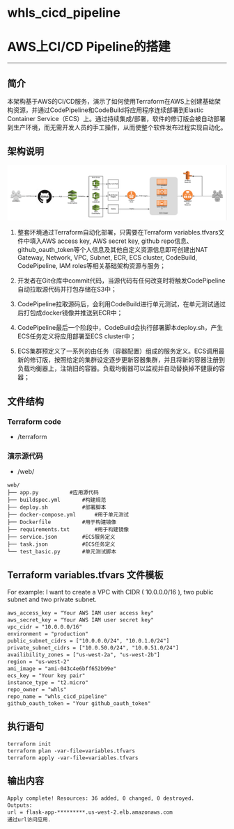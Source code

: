 # whls_cicd_pipeline

# AWS上CI/CD Pipeline的搭建

------


## 简介
本架构基于AWS的CI/CD服务，演示了如何使用Terraform在AWS上创建基础架构资源，并通过CodePipeline和CodeBuild将应用程序连续部署到Elastic Container Service（ECS）上。通过持续集成/部署，软件的修订版会被自动部署到生产环境，而无需开发人员的手工操作，从而使整个软件发布过程实现自动化。

## 架构说明
![](whls_cicd_pipeline.png)

1.	整套环境通过Terraform自动化部署，只需要在Terraform variables.tfvars文件中填入AWS access key, AWS secret key, github repo信息、github_oauth_token等个人信息及其他自定义资源信息即可创建出NAT Gateway, Network, VPC, Subnet, ECR, ECS cluster, CodeBuild, CodePipeline, IAM roles等相关基础架构资源与服务；

2.	开发者在Git仓库中commit代码，当源代码有任何改变时将触发CodePipeline自动拉取源代码并打包存储在S3中；

3.	CodePipeline拉取源码后，会利用CodeBuild进行单元测试，在单元测试通过后打包成docker镜像并推送到ECR中；

4.	CodePipeline最后一个阶段中，CodeBuild会执行部署脚本deploy.sh，产生ECS任务定义将应用部署至ECS cluster中；

5.	ECS集群预定义了一系列的由任务（容器配置）组成的服务定义。ECS调用最新的修订版，按照给定的集群设定逐步更新容器集群，并且将新的容器注册到负载均衡器上，注销旧的容器。负载均衡器可以监视并自动替换掉不健康的容器；

## 文件结构
### Terraform code
* /terraform
### 演示源代码
* /web/

```
web/
├── app.py			#应用源代码
├── buildspec.yml		#构建规范
├── deploy.sh			#部署脚本
├── docker-compose.yml		#用于单元测试		
├── Dockerfile			#用于构建镜像
├── requirements.txt		#用于构建镜像
├── service.json		#ECS服务定义
├── task.json			#ECS任务定义
└── test_basic.py		#单元测试脚本

```

## Terraform variables.tfvars 文件模板
For example: I want to create a VPC with CIDR ( 10.0.0.0/16 ), two public subnet and two private subnet.

```
aws_access_key = "Your AWS IAM user access key"
aws_secret_key = "Your AWS IAM user secret key"
vpc_cidr = "10.0.0.0/16"
environment = "production"
public_subnet_cidrs = ["10.0.0.0/24", "10.0.1.0/24"]
private_subnet_cidrs = ["10.0.50.0/24", "10.0.51.0/24"]
availibility_zones = ["us-west-2a", "us-west-2b"]
region = "us-west-2"
ami_image = "ami-043c4e6bff652b99e"
ecs_key = "Your key pair"
instance_type = "t2.micro"
repo_owner = "whls"
repo_name = "whls_cicd_pipeline"
github_oauth_token = "Your github_oauth_token"

```

## 执行语句
```
terraform init
terraform plan -var-file=variables.tfvars
terraform apply -var-file=variables.tfvars
```

## 输出内容

```
Apply complete! Resources: 36 added, 0 changed, 0 destroyed.
Outputs:
url = flask-app-*********.us-west-2.elb.amazonaws.com
通过url访问应用.

```


